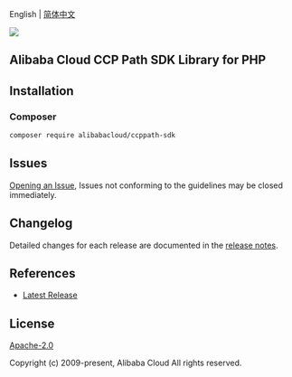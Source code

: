 English | [简体中文](README-CN.md)

![](https://aliyunsdk-pages.alicdn.com/icons/AlibabaCloud.svg)

## Alibaba Cloud CCP Path SDK Library for PHP

## Installation

### Composer

```bash
composer require alibabacloud/ccppath-sdk
```

## Issues

[Opening an Issue](https://github.com/aliyun/aliyun-ccp/issues/new), Issues not conforming to the guidelines may be closed immediately.

## Changelog

Detailed changes for each release are documented in the [release notes](./ChangeLog.txt).

## References

* [Latest Release](https://github.com/aliyun/aliyun-ccp)

## License

[Apache-2.0](http://www.apache.org/licenses/LICENSE-2.0)

Copyright (c) 2009-present, Alibaba Cloud All rights reserved.
